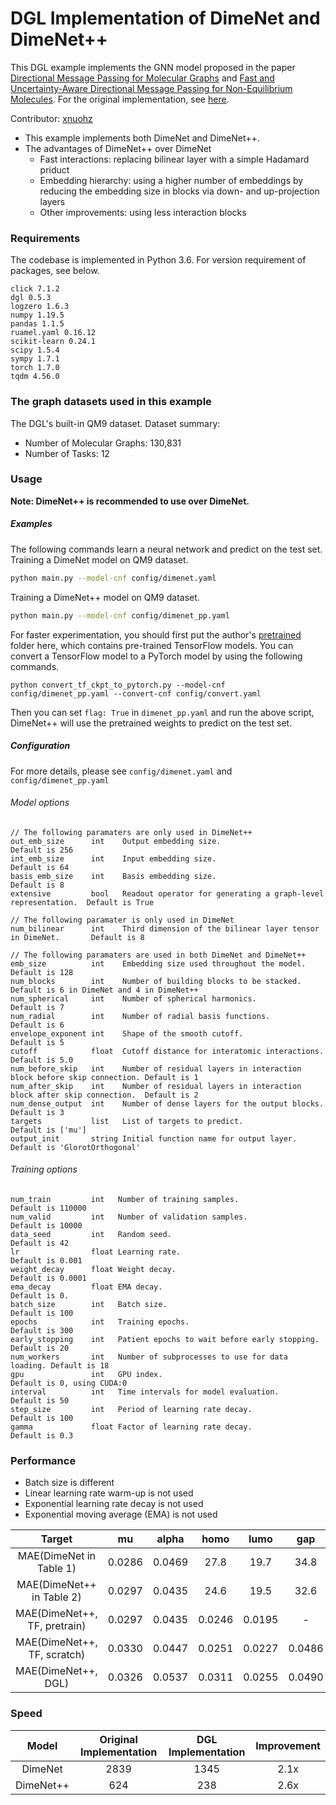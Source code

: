 # DGL Implementation of DimeNet and DimeNet++

This DGL example implements the GNN model proposed in the paper [Directional Message Passing for Molecular Graphs](https://arxiv.org/abs/2003.03123) and [Fast and Uncertainty-Aware Directional Message Passing for Non-Equilibrium Molecules](https://arxiv.org/abs/2011.14115). For the original implementation, see [here](https://github.com/klicperajo/dimenet).

Contributor: [xnuohz](https://github.com/xnuohz)

* This example implements both DimeNet and DimeNet++.
* The advantages of DimeNet++ over DimeNet
    - Fast interactions: replacing bilinear layer with a simple Hadamard priduct
    - Embedding hierarchy: using a higher number of embeddings by reducing the embedding size in blocks via down- and up-projection layers
    - Other improvements: using less interaction blocks

### Requirements
The codebase is implemented in Python 3.6. For version requirement of packages, see below.

```
click 7.1.2
dgl 0.5.3
logzero 1.6.3
numpy 1.19.5
pandas 1.1.5
ruamel.yaml 0.16.12
scikit-learn 0.24.1
scipy 1.5.4
sympy 1.7.1
torch 1.7.0
tqdm 4.56.0
```

### The graph datasets used in this example

The DGL's built-in QM9 dataset. Dataset summary:

* Number of Molecular Graphs: 130,831
* Number of Tasks: 12

### Usage

**Note: DimeNet++ is recommended to use over DimeNet.**

##### Examples

The following commands learn a neural network and predict on the test set.
Training a DimeNet model on QM9 dataset.
```bash
python main.py --model-cnf config/dimenet.yaml
```
Training a DimeNet++ model on QM9 dataset.
```bash
python main.py --model-cnf config/dimenet_pp.yaml
```
For faster experimentation, you should first put the author's [pretrained](https://github.com/klicperajo/dimenet/tree/master/pretrained) folder here, which contains pre-trained TensorFlow models. You can convert a TensorFlow model to a PyTorch model by using the following commands.
```
python convert_tf_ckpt_to_pytorch.py --model-cnf config/dimenet_pp.yaml --convert-cnf config/convert.yaml
```
Then you can set `flag: True` in `dimenet_pp.yaml` and run the above script, DimeNet++ will use the pretrained weights to predict on the test set.

##### Configuration

For more details, please see `config/dimenet.yaml` and `config/dimenet_pp.yaml`

###### Model options
```
// The following paramaters are only used in DimeNet++
out_emb_size      int    Output embedding size.                                         Default is 256
int_emb_size      int    Input embedding size.                                          Default is 64
basis_emb_size    int    Basis embedding size.                                          Default is 8
extensive         bool   Readout operator for generating a graph-level representation.  Default is True 

// The following paramater is only used in DimeNet
num_bilinear      int    Third dimension of the bilinear layer tensor in DimeNet.       Default is 8

// The following paramaters are used in both DimeNet and DimeNet++
emb_size          int    Embedding size used throughout the model.                              Default is 128
num_blocks        int    Number of building blocks to be stacked.                               Default is 6 in DimeNet and 4 in DimeNet++   
num_spherical     int    Number of spherical harmonics.                                         Default is 7   
num_radial        int    Number of radial basis functions.                                      Default is 6   
envelope_exponent int    Shape of the smooth cutoff.                                            Default is 5   
cutoff            float  Cutoff distance for interatomic interactions.                          Default is 5.0 
num_before_skip   int    Number of residual layers in interaction block before skip connection. Default is 1   
num_after_skip    int    Number of residual layers in interaction block after skip connection.  Default is 2   
num_dense_output  int    Number of dense layers for the output blocks.                          Default is 3   
targets           list   List of targets to predict.                                            Default is ['mu']
output_init       string Initial function name for output layer.                                Default is 'GlorotOrthogonal'
```

###### Training options
```
num_train         int   Number of training samples.                     Default is 110000
num_valid         int   Number of validation samples.                   Default is 10000
data_seed         int   Random seed.                                    Default is 42
lr                float Learning rate.                                  Default is 0.001
weight_decay      float Weight decay.                                   Default is 0.0001
ema_decay         float EMA decay.                                      Default is 0.
batch_size        int   Batch size.                                     Default is 100
epochs            int   Training epochs.                                Default is 300
early_stopping    int   Patient epochs to wait before early stopping.   Default is 20
num_workers       int   Number of subprocesses to use for data loading. Default is 18
gpu               int   GPU index.                                      Default is 0, using CUDA:0
interval          int   Time intervals for model evaluation.            Default is 50
step_size         int   Period of learning rate decay.                  Default is 100
gamma             float Factor of learning rate decay.                  Default is 0.3
```

### Performance

- Batch size is different
- Linear learning rate warm-up is not used
- Exponential learning rate decay is not used
- Exponential moving average (EMA) is not used

| Target | mu | alpha | homo | lumo | gap | r2 | zpve | U0 | U | H | G | Cv |
| :-: | :-: | :-: | :-: | :-: | :-: | :-: | :-: | :-: | :-: | :-: | :-: | :-: |
| MAE(DimeNet in Table 1)      | 0.0286 | 0.0469 | 27.8 | 19.7 | 34.8 | 0.331 | 1.29 | 8.02 | 7.89 | 8.11 | 8.98 | 0.0249 |
| MAE(DimeNet++ in Table 2)    | 0.0297 | 0.0435 | 24.6 | 19.5 | 32.6 | 0.331 | 1.21 | 6.32 | 6.28 | 6.53 | 7.56 | 0.0230 |
| MAE(DimeNet++, TF, pretrain) | 0.0297 | 0.0435 | 0.0246 | 0.0195 | -      | 0.3312 | 0.00121 | 0.0063 | 0.00628 | 0.00653 | 0.00756 | 0.0230 |
| MAE(DimeNet++, TF, scratch)  | 0.0330 | 0.0447 | 0.0251 | 0.0227 | 0.0486 | 0.3574 | 0.00123 | 0.0065 | 0.00635 | 0.00658 | 0.00747 | 0.0224 |
| MAE(DimeNet++, DGL)          | 0.0326 | 0.0537 | 0.0311 | 0.0255 | 0.0490 | 0.4801 | 0.0043 | 0.0141 | 0.0109 | 0.0117 | 0.0150 | 0.0254 |

### Speed

| Model | Original Implementation | DGL Implementation | Improvement |
| :-: | :-: | :-: | :-: |
| DimeNet | 2839 | 1345 | 2.1x |
| DimeNet++ | 624 | 238 | 2.6x |